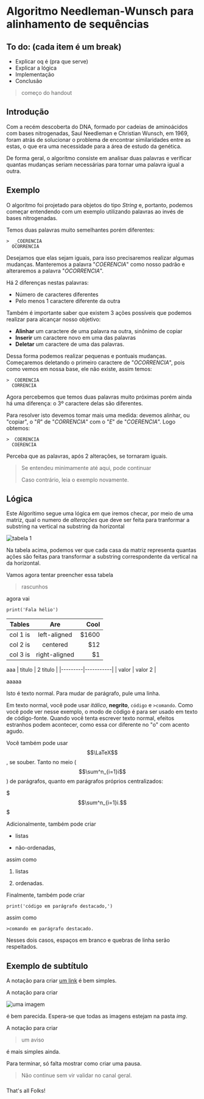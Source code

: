 Algoritmo Needleman-Wunsch para alinhamento de sequências
==========================

To do: (cada item é um break)
---

* Explicar oq é (pra que serve)
* Explicar a lógica
* Implementação
* Conclusão

>começo do handout

Introdução
---

Com a recém descoberta do DNA, formado por cadeias de aminoácidos com bases
nitrogenadas, Saul Needleman e Christian Wunsch, em 1969, foram atrás de 
solucionar o problema de encontrar similaridades entre as estas, o que era
uma necessidade para a área de estudo da genética.

De forma geral, o algoritmo consiste em analisar duas palavras e verificar
quantas mudanças seriam necessárias para tornar uma palavra igual a outra.

Exemplo
---
O algoritmo foi projetado para objetos do tipo *String* e, portanto, podemos
começar entendendo com um exemplo utilizando palavras ao invés de bases
nitrogenadas.

Temos duas palavras muito semelhantes porém diferentes:

    >  _COERENCIA
      OCORRENCIA
      

Desejamos que elas sejam iguais, para isso precisaremos realizar algumas mudanças.
Manteremos a palavra "*COERENCIA*" como nosso padrão e alteraremos a palavra "*OCORRENCIA*".

Há 2 diferenças nestas palavras:

* Número de caracteres diferentes
* Pelo menos 1 caractere diferente da outra

Também é importante saber que existem 3 ações possíveis que podemos realizar para
alcançar nosso objetivo:

* **Alinhar** um caractere de uma palavra na outra, sinônimo de copiar
* **Inserir** um caractere novo em uma das palavras
* **Deletar** um caractere de uma das palavras.

Dessa forma podemos realizar pequenas e pontuais mudanças. Começaremos deletando o primeiro
caractere de "*OCORRENCIA*", pois como vemos em nossa base, ele não existe, assim temos:

    >  COERENCIA
      CORRENCIA 

Agora percebemos que temos duas palavras muito próximas porém ainda há uma diferença: 
o 3º caractere delas são diferentes. 

Para resolver isto devemos tomar mais uma medida: devemos alinhar, ou "copiar", o "*R*" de "*CORRENCIA*" 
com o "*E*" de "*COERENCIA*". Logo obtemos:

    >  COERENCIA
      COERENCIA

Perceba que as palavras, após 2 alterações, se tornaram iguais.

> Se entendeu minimamente até aqui, pode continuar
> 
> Caso contrário, leia o exemplo novamente.

###

Lógica
---

Este Algorítimo segue uma lógica em que iremos checar, por meio de uma matriz, 
qual o numero de *alterações* que deve ser feita para tranformar a substring na 
vertical na substring da horizontal


![tabela 1](tabela-1.png)

Na tabela acima, podemos ver que cada casa da matriz representa quantas ações são 
feitas para transformar a substring correspondente da vertical na da horizontal.

Vamos agora tentar preencher essa tabela 

>rascunhos

agora vai
  
    print('Fala hélio')

| Tables   |      Are      |  Cool |
|----------|:-------------:|------:|
| col 1 is |  left-aligned | $1600 |
| col 2 is |    centered   |   $12 |
| col 3 is | right-aligned |    $1 |

aaa
| titulo  | 2 titulo  |
|---------|-----------|
| valor   |  valor 2  |

aaaaa


Isto é texto normal. Para mudar de parágrafo, pule uma linha.

Em texto normal, você pode usar *itálico*, **negrito**, `código` e `>comando`.
Como você pode ver nesse exemplo, o modo de código é para ser usado em texto de
código-fonte. Quando você tenta escrever texto normal, efeitos estranhos podem
acontecer, como essa cor diferente no "o" com acento agudo.

Você também pode usar $$\LaTeX$$, se souber. Tanto no meio ($$\sum^n_{i=1}i$$)
de parágrafos, quanto em parágrafos próprios centralizados:

$$$\sum^n_{i=1}i.$$$

Adicionalmente, também pode criar

* listas

* não-ordenadas,

assim como

1. listas

2. ordenadas.

Finalmente, também pode criar

    print('código em parágrafo destacado,')

assim como

    >comando em parágrafo destacado.

Nesses dois casos, espaços em branco e quebras de linha serão respeitados.


Exemplo de subtítulo
--------------------

A notação para criar [um link](https://www.insper.edu.br/) é bem simples.

A notação para criar

![uma imagem](exemplo.png)

é bem parecida. Espera-se que todas as imagens estejam na pasta *img*.

A notação para criar

>um aviso

é mais simples ainda.

Para terminar, só falta mostrar como criar uma pausa.

>Não continue sem vir validar no canal geral.

###

That's all Folks!
